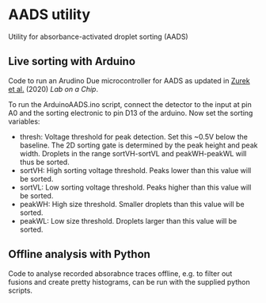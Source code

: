 # AADS utility
Utility for absorbance-activated droplet sorting (AADS)


## Live sorting with Arduino

Code to run an Arudino Due microcontroller for AADS as updated in [Zurek et al.](https://doi.org/10.1039/D0LC00830C "Growth amplification in ultrahigh-throughput microdroplet screening increases sensitivity of clonal enzyme assays and minimizes phenotypic variation") (2020) _Lab on a Chip_.

To run the ArduinoAADS.ino script, connect the detector to the input at pin A0 and the sorting electronic to pin D13 of the arduino.
Now set the sorting variables:
- thresh: Voltage threshold for peak detection. Set this ~0.5V below the baseline.
The 2D sorting gate is determined by the peak height and peak width. Droplets in the range sortVH-sortVL and peakWH-peakWL will thus be sorted.
- sortVH: High sorting voltage threshold. Peaks lower than this value will be sorted.
- sortVL: Low sorting voltage threshold. Peaks higher than this value will be sorted.
- peakWH: High size threshold. Smaller droplets than this value will be sorted.
- peakWL: Low size threshold. Droplets larger than this value will be sorted.


## Offline analysis with Python

Code to analyse recorded absorabnce traces offline, e.g. to filter out fusions and create pretty histograms, can be run with the supplied python scripts.


